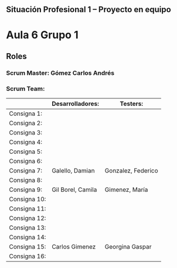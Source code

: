 ## Situación Profesional 1 – Proyecto en equipo 				
				
				
				
# Aula 6 Grupo 1				
				
				
## Roles			
				
				
### Scrum Master: 	Gómez Carlos Andrés		
				
				
### Scrum Team:			

				
|	        | Desarrolladores:|	Testers:|
| ------------- | ------------- | ------------- |				
Consigna 1:|   | 	 |
Consigna 2:|   |	 |
Consigna 3:|   |	 |
Consigna 4:|   | 	 |
Consigna 5:|   | 	 |
Consigna 6:|   |	 |
Consigna 7:| Galello, Damian| Gonzalez, Federico|
Consigna 8:|   | 	 |
Consigna 9:|  Gil Borel, Camila  |  Gimenez, María|
Consigna 10:|   | 	 |
Consigna 11:|   |  	 |
Consigna 12:|   |  	 |
Consigna 13:|   |  	 |
Consigna 14:|   | 	 |				
Consigna 15:| Carlos Gimenez       | Georgina Gaspar   |                 
Consigna 16:| 	| 	 |                                     
